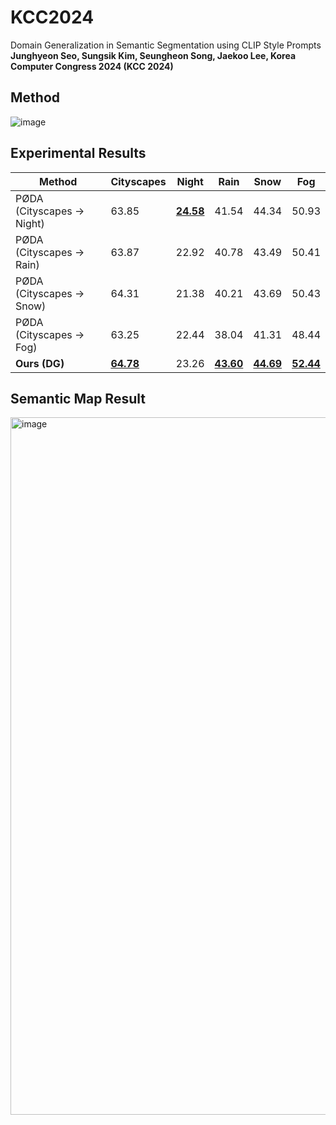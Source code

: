 # KCC2024
Domain Generalization in Semantic Segmentation using CLIP Style Prompts   
**Junghyeon Seo, Sungsik Kim, Seungheon Song, Jaekoo Lee, Korea Computer Congress 2024 (KCC 2024)**  

## Method  
![image](https://github.com/junghyeon0427/KCC2024/assets/77001598/e47575dd-9369-42ec-86bf-45c79f68397c)

## Experimental Results
| Method                          | Cityscapes | Night  | Rain   | Snow   | Fog    |
|---------------------------------|------------|--------|--------|--------|--------|
| PØDA (Cityscapes → Night)       | 63.85      | <ins>**24.58**</ins>  | 41.54 | 44.34 | 50.93  |
| PØDA (Cityscapes → Rain)        | 63.87      | 22.92  | 40.78 | 43.49 | 50.41  |
| PØDA (Cityscapes → Snow)        | 64.31      | 21.38  | 40.21  | 43.69 | 50.43  |
| PØDA (Cityscapes → Fog)         | 63.25      | 22.44  | 38.04  | 41.31  | 48.44 |
| **Ours (DG)**                   | <ins>**64.78**</ins>   | 23.26  | <ins>**43.60**</ins>  | <ins>**44.69**</ins> | <ins>**52.44**</ins>  |

## Semantic Map Result
<img width="1116" alt="image" src="https://github.com/user-attachments/assets/cb1da318-424d-4f94-ba65-0fa80d258402">
